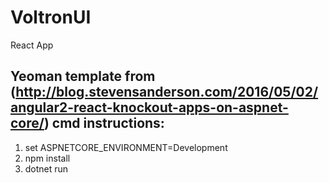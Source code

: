 # VoltronUI
React App

Yeoman template from (http://blog.stevensanderson.com/2016/05/02/angular2-react-knockout-apps-on-aspnet-core/)
cmd instructions:
------------------
1. set ASPNETCORE_ENVIRONMENT=Development
2. npm install
3. dotnet run
